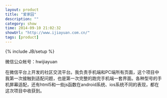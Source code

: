 ```yaml
---
layout: product
title: "爱家园"
description: ""
category: show
time: 2014-09-10 21:02:32
showUrl: "http://www.ijiayuan.com.cn/"
tags: [product]
---
```

{% include JB/setup %}

微信公众帐号：hwijiayuan

在微信平台上开发的社区交流平台。我负责手机端和PC端所有页面，这个项目中我第一次接触到适配问题，也是第一次完整的跑完手机端一套界面。各种型号的手机屏幕适配，还有html5和一些js函数在android系统、ios系统不同的表现，都在这次项目中收获到。